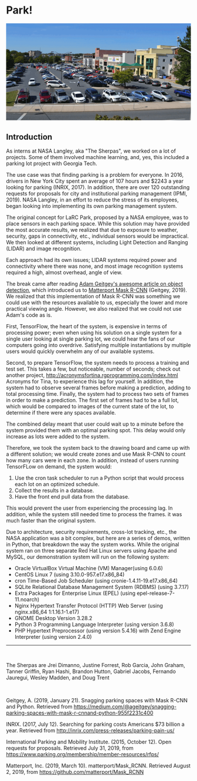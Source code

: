 # Park!
<div style="text-align: center;"><img src="README_images/park_demo.gif" alt="Welcome to Park!" /></div>
<h2>Introduction</h2>
<p>As interns at NASA Langley, aka "The Sherpas", we worked on a lot of projects. Some of them involved machine learning, and, yes, this included a parking lot project with Georgia Tech.</p>
<p>The use case was that finding parking is a problem for everyone. In 2016, drivers in New York City spent an average of 107 hours and $2243 a year looking for parking (INRIX, 2017). In addition, there are over 120 outstanding requests for proposals for city and institutional parking management (IPMI, 2019). NASA Langley, in an effort to reduce the stress of its employees, began looking into implementing its own parking management system.</p>
<p>The original concept for LaRC Park, proposed by a NASA employee, was to place sensors in each parking space. While this solution may have provided the most accurate results, we realized that due to exposure to weather, security, gaps in connectivity, etc., individual sensors would be impractical. We then looked at different systems, including Light Detection and Ranging (LIDAR) and image recognition.</p>
<p>Each approach had its own issues; LIDAR systems required power and connectivity where there was none, and most image recognition systems required a high, almost overhead, angle of view.</p>
<p>The break came after reading <a href="https://medium.com/@ageitgey/snagging-parking-spaces-with-mask-r-cnnand-python-955f2231c400" target="_blank" title="Snagging parking spaces with Mask R-CNN and Python">Adam Geitgey's awesome article on object detection</a>, which introduced us to <a href="https://github.com/matterport/Mask_RCNN" target="_blank" title="Matterport Mask R-CNN">Matterport Mask R-CNN</a> (Geitgey, 2019). We realized that this implementation of Mask R-CNN was something we could use with the resources available to us, especially the lower and more practical viewing angle. However, we also realized that we could not use Adam's code as is.</p>
<p>First, TensorFlow, the heart of the system, is expensive in terms of processing power; even when using his solution on a single system for a single user looking at single parking lot, we could hear the fans of our computers going into overdrive. Satisfying multiple instantiations by multiple users would quickly overwhelm any of our available systems.</p>
<p>Second, to prepare TensorFlow, the system needs to process a training and test set. This takes a few, but noticeable, number of seconds; check out another project, <a href="http://acronymsfortina.rgprogramming.com/index.html" target="_blank" title="">http://acronymsfortina.rgprogramming.com/index.html</a> Acronyms for Tina, to experience this lag for yourself. In addition, the system had to observe several frames before making a prediction, adding to total processing time. Finally, the system had to process two sets of frames in order to make a prediction. The first set of frames had to be a full lot, which would be compared to images of the current state of the lot, to determine if there were any spaces available. </p>
<p>The combined delay meant that user could wait up to a minute before the system provided them with an optimal parking spot. This delay would only increase as lots were added to the system.</p>
<p>Therefore, we took the system back to the drawing board and came up with a different solution; we would create zones and use Mask R-CNN to count how many cars were in each zone. In addition, instead of users running TensorFLow on demand, the system would:</p>
<ol>
<li>Use the cron task scheduler to run a Python script that would process each lot on an optimized schedule.</li>
<li>Collect the results in a database.</li>
<li>Have the front end pull data from the database.</li>
</ol>
<p>This would prevent the user from experiencing the processing lag. In addition, while the system still needed time to process the frames. it was much faster than the original system.</p>
<p>Due to architecture, security requirements, cross-lot tracking, etc., the NASA application was a bit complex, but here are a series of demos, written in Python, that breakdown the way the system works. While the original system ran on three separate Red Hat Linux servers using Apache and MySQL, our demonstration system will run on the following system:</p>
<ul>
	<li>Oracle VirtualBox Virtual Machine (VM) Manager(using 6.0.6)</li>
	<li>CentOS Linux 7 (using 3.10.0-957.e17.x86_84)</li>
	<li>cron Time-Based Job Scheduler (using cronie-1.4.11-19.e17.x86_64)</li>
	<li>SQLite Relational Database Management System (RDBMS) (using 3.7.17)</li>
	<li>Extra Packages for Enterprise Linux (EPEL) (using epel-release-7-11.noarch)</li>
	<li>Nginx Hypertext Transfer Protocol (HTTP) Web Server (using nginx.x86_64 1:1.16.1-1.e17)</li>
	<li>GNOME Desktop Version 3.28.2
	<li>Python 3 Programming Language Interpreter (using version 3.6.8)</li>
	<li>PHP Hypertext Preprocessor (using version 5.4.16) with Zend Engine Interpreter (using version 2.4.0)</li>
</ul>
<hr>
<br>
<p>The Sherpas are Jrei Dimanno, Justine Forrest, Rob Garcia, John Graham, Tanner Griffin, Ryan Hashi, Brandon Hutton, Gabriel Jacobs, Fernando Jauregui, Wesley Madden, and Doug Trent</p>
<br>
<p>Geitgey, A. (2019, January 21). Snagging parking spaces with Mask R-CNN and Python. Retrieved from <a href="https://medium.com/@ageitgey/snagging-parking-spaces-with-mask-r-cnnand-python-955f2231c400</p>" target="_blank" title="Snagging parking spaces with Mask R-CNN and Python">https://medium.com/@ageitgey/snagging-parking-spaces-with-mask-r-cnnand-python-955f2231c400</p></a>
<p>INRIX. (2017, July 12). Searching for parking costs Americans $73 billion a year. Retrieved from <a href="http://inrix.com/press-releases/parking-pain-us/</p>" target="_blank" title="Searching for parking costs Americans $73 billion a year">http://inrix.com/press-releases/parking-pain-us/</p></a>
<p>International Parking and Mobility Institute. (2015, October 12). Open requests for proposals. Retrieved July 31, 2019, from <a href="https://www.parking.org/membership/member-resources/rfps/</p>" target="_blank" title="Open requests for proposals">https://www.parking.org/membership/member-resources/rfps/</p></a>
<p>Matterport, Inc. (2019, March 10). matterport/Mask_RCNN. Retrieved August 2, 2019, from <a href="https://github.com/matterport/Mask_RCNN" target="_blank" title="matterport/Mask_RCNN">https://github.com/matterport/Mask_RCNN</a></p>